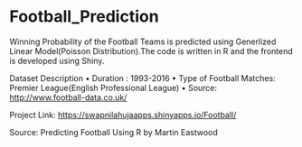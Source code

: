 # Football_Prediction

Winning Probability of the Football Teams is predicted using Generlized Linear Model(Poisson Distribution).The code is written in R
and the frontend is developed using Shiny.

Dataset Description
  •	Duration : 1993-2016
  •	Type of Football Matches:  Premier League(English Professional League)
  •	Source: http://www.football-data.co.uk/
  
Project Link: https://swapnilahujaapps.shinyapps.io/Football/
  
Source: Predicting Football Using R by Martin Eastwood

